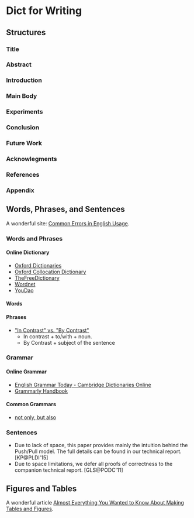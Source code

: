 # Dict for Writing

## Structures

### Title

### Abstract

### Introduction

### Main Body

### Experiments

### Conclusion

### Future Work

### Acknowlegments

### References

### Appendix

## Words, Phrases, and Sentences
A wonderful site: [Common Errors in English Usage](http://public.wsu.edu/~brians/errors/errors.html#i).

### Words and Phrases

#### Online Dictionary
- [Oxford Dictionaries](http://www.oxforddictionaries.com/)
- [Oxford Collocation Dictionary](http://oxforddictionary.so8848.com/)
- [TheFreeDictionary](http://www.thefreedictionary.com/)
- [Wordnet](http://wordnet-online.freedicts.com/)
- [YouDao](http://dict.youdao.com/)

#### Words

#### Phrases
- ["In Contrast" vs. "By Contrast"](http://english.stackexchange.com/q/7642)
  - In contrast + to/with + noun. 
  - By Contrast + subject of the sentence

### Grammar

#### Online Grammar
- [English Grammar Today - Cambridge Dictionaries Online](http://dictionary.cambridge.org/grammar/british-grammar/)
- [Grammarly Handbook](http://www.grammarly.com/handbook/)

#### Common Grammars

- [not only, but also](http://dictionary.cambridge.org/grammar/british-grammar/not-only-but-also?q=Not+only+%E2%80%A6+but+also)

### Sentences

- Due to lack of space, this paper provides mainly the intuition behind the Push/Pull model. 
  The full details can be found in our technical report. [KP@PLDI'15]
- Due to space limitations, we defer all proofs of correctness to the companion technical report. [GLS@PODC'11]

## Figures and Tables

A wonderful article [Almost Everything You Wanted to Know About Making Tables and Figures](http://abacus.bates.edu/~ganderso/biology/resources/writing/HTWtablefigs.html#topofpage).
